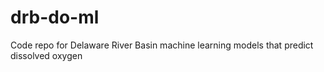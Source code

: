 # drb-do-ml
Code repo for Delaware River Basin machine learning models that predict dissolved oxygen
